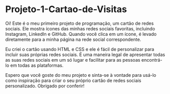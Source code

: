 # Projeto-1-Cartao-de-Visitas
Oi! Este é o meu primeiro projeto de programação, um cartão de redes sociais. Ele mostra ícones das minhas redes sociais favoritas, incluindo Instagram, LinkedIn e GitHub. Quando você clica em um ícone, é levado diretamente para a minha página na rede social correspondente.

Eu criei o cartão usando HTML e CSS e ele é fácil de personalizar para incluir suas próprias redes sociais. É uma maneira legal de apresentar todas as suas redes sociais em um só lugar e facilitar para as pessoas encontrá-lo em todas as plataformas.

Espero que você goste do meu projeto e sinta-se à vontade para usá-lo como inspiração para criar o seu próprio cartão de redes sociais personalizado. Obrigado por conferir!
